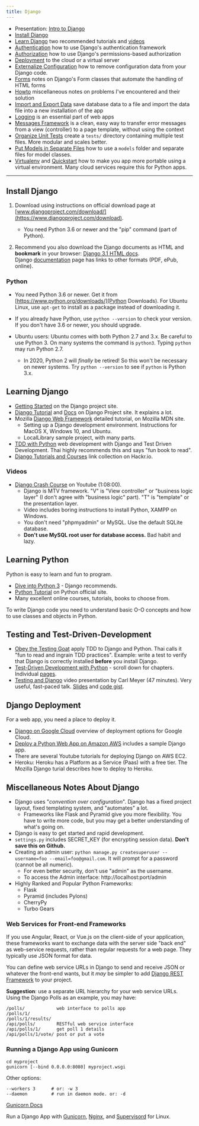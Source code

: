 ```yaml
---
title: Django
---
```


* Presentation: [Intro to Django](Intro-to-Django.pdf)
* [Install Django](#install-django)
* [Learn Django](#learning-django) two recommended tutorials and [videos](#videos)
* [Authentication](authentication) how to use Django's authentication framework
* [Authorization](authorization) how to use Django's permissions-based authorization
* [Deployment](django-deployment) to the cloud or a virtual server
* [Externalize Configuration](external-configuration) how to remove configuration data from your Django code.
* [Forms](forms) notes on Django's Form classes that automate the handling of HTML forms
* [Howto](django-howto) miscellaneous notes on problems I've encountered and their solution
* [Import and Export Data](data-import-export) save database data to a file and import the data file into a new installation of the app
* [Logging](logging) is an essential part of web apps
* [Messages Framework](messages-framework) is a clean, easy way to transfer error messages from a view (controller) to a page template, without using the context
* [Organize Unit Tests](test-organization) create a `tests/` directory containing multiple test files. More modular and scales better.
* [Put Models in Separate Files](separate-model-classes) how to use a `models` folder and separate files for model classes.
* [Virtualenv](virtualenv) and [Quickstart](virtualenv-quickstart) how to make you app more portable using a virtual environment. Many cloud services require this for Python apps.

---

## Install Django

1. Download using instructions on official download page at [www.djangoproject.com/download/](https://www.djangoproject.com/download).
    - You need Python 3.6 or newer and the "pip" command (part of Python).

2. Recommend you also download the Django documents as HTML and **bookmark** in your browser: [Django 3.1 HTML docs](https://docs.djangoproject.com/m/docs/django-docs-3.1-en.zip).    
   Django [documentation](https://docs.djangoproject.com/en/3.1/) page has links to other formats (PDF, ePub, online).

### Python

* You need Python 3.6 or newer. Get it from [https://www.python.org/downloads/](Python Downloads).  For Ubuntu Linux, use `apt-get` to install as a package instead of downloading it.

* If you already have Python, use `python --version` to check your version. If you don't have 3.6 or newer, you should upgrade.

* Ubuntu users: Ubuntu comes with both Python 2.7 and 3.x.  Be careful to use Python 3. On many systems the command is `python3`. Typing `python` may run Python 2.7.
  - In 2020, Python 2 will *finally* be retired! So this won't be necessary on newer systems. Try `python --version` to see if `python` is Python 3.x.


## Learning Django

* [Getting Started](https://www.djangoproject.com/start/) on the Django project site.
* [Django Tutorial](https://docs.djangoproject.com/en/2.1/intro/) and [Docs](https://docs.djangoproject.com/en/3.1/) on Django Project site.  It explains a lot.
* Mozilla [Django Web Framework](https://developer.mozilla.org/en-US/docs/Learn/Server-side/Django) detailed tutorial, on Mozilla MDN site.
  - Setting up a Django development environment. Instructions for MacOS X, Windows 10, and Ubuntu.
  - LocalLibrary sample project, with many parts.
* [TDD with Python](https://www.obeythetestinggoat.com) web development with Django and Test Driven Development.  Thai highly recommends this and says "fun book to read".
* [Django Tutorials and Courses](https://hackr.io/tutorials/learn-django) link collection on Hackr.io.


### Videos

* [Django Crash Course](https://www.youtube.com/watch?v=D6esTdOLXh4) on Youtube (1:08:00).
   - Django is MTV framework. "V" is "View controller" or "business logic layer" (I don't agree with "business logic" part). "T" is "template" or the presentation layer.
   - Video includes boring instructions to install Python, XAMPP on Windows. 
   - You don't need "phpmyadmin" or MySQL.  Use the default SQLite database.
   - **Don't use MySQL root user for database access.** Bad habit and lazy.

## Learning Python

Python is easy to learn and fun to program. 

* [Dive into Python 3](http://www.diveintopython3.net/) - Django recommends.
* [Python Tutorial](https://docs.python.org/3/tutorial/) on Python official site.
* Many excellent online courses, tutorials, books to choose from.

To write Django code you need to understand basic O-O concepts and how to use classes and objects in Python.

## Testing and Test-Driven-Development

* [Obey the Testing Goat](http://www.obeythetestinggoat.com/) apply TDD to Django and Python. Thai calls it "fun to read and ingrain TDD practices".  Example: write a test to verify that Django is correctly installed **before** you install Django.
* [Test-Driven Development with Python](http://www.obeythetestinggoat.com/) - scroll down for chapters.  Individual [pages](http://www.obeythetestinggoat.com/pages/book.html).
* [Testing and Django](https://pyvideo.org/pycon-us-2012/testing-and-django.html) video presentation by Carl Meyer (47 minutes). Very useful, fast-paced talk. [Slides](https://github.com/carljm/django-testing-slides) and [code gist](https://gist.github.com/carljm/1450104).
 
## Django Deployment

For a web app, you need a place to deploy it.

* [Django on Google Cloud](https://cloud.google.com/python/django/) overview of deployment options for Google Cloud.
* [Deploy a Python Web App on Amazon AWS](https://aws.amazon.com/getting-started/projects/deploy-python-application/) includes a sample Django app.
* There are several Youtube tutorials for deploying Django on AWS EC2.
* Heroku: Heroku has a Platform as a Service (Paas) with a free tier.  The Mozilla Django turial describes how to deploy to Heroku.


## Miscellaneous Notes About Django

* Django uses "*convention over configuration*". Django has a fixed project layout, fixed templating system, and "automates" a lot.  
  - Frameworks like Flask and Pyramid give you more flexibility. You have to write more code, but you may get a better understanding of what's going on.
* Django is easy to get started and rapid development.
* `settings.py` includes SECRET_KEY (for encrypting session data). **Don't save this on Github.**
* Creating an admin user: `python manage.py createsuperuser --username=foo --email=foo@gmail.com`. It will prompt for a password (cannot be all numeric).
  - For even better security, don't use "admin" as the username.
  - To access the Admin interface: http://localhost:port/admin
* Highly Ranked and Popular Python Frameworks: 
  - Flask
  - Pyramid (includes Pylons) 
  - CherryPy
  - Turbo Gears

### Web Services for Front-end Frameworks

If you use Angular, React, or Vue.js on the client-side of your application, 
these frameworks want to exchange data with the server side "back end" as web-service requests, 
rather than regular requests for a web page.  They typically use JSON format for data.

You can define web service URLs in Django to send and receive JSON or whatever the front-end wants,
but it *may* be simpler to add [Django REST Framework](django-rest-framework.org) to your project.

**Suggestion**: use a separate URL hierarchy for your web service URLs.  Using the Django Polls as an example, you may have:
```
/polls/            web interface to polls app
/polls/1/
/polls/1/results/
/api/polls/        RESTful web service interface
/api/polls/1/      get poll 1 details
/api/polls/1/vote/ post or put a vote
```


### Running a Django App using Gunicorn

    cd myproject
    gunicorn [--bind 0.0.0.0:8080] myproject.wsgi

Other options:

    --workers 3      # or: -w 3
    --daemon         # run in daemon mode. or: -d

[Gunicorn Docs](http://docs.gunicorn.org/en/stable)

Run a Django App with [Gunicorn](http://rahmonov.me/posts/run-a-django-app-with-gunicorn-in-ubuntu-16-04/), 
[Nginx](http://rahmonov.me/posts/run-a-django-app-with-nginx-and-gunicorn/),
and [Supervisord](http://rahmonov.me/posts/run-a-django-app-with-nginx-gunicorn-and-supervisor/) for Linux.
